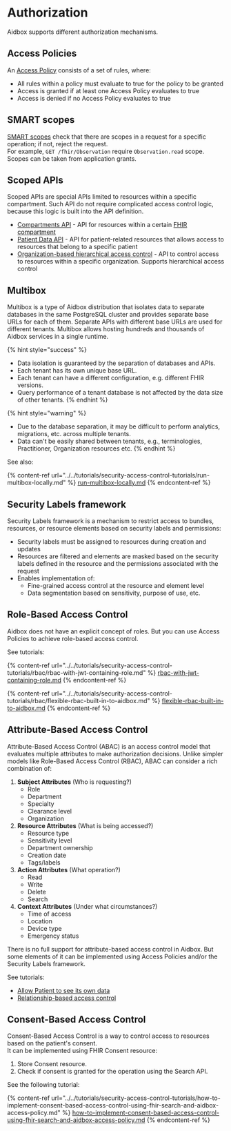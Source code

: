 # Authorization

Aidbox supports different authorization mechanisms.

## Access Policies

An [Access Policy](access-policies.md) consists of a set of rules, where:

* All rules within a policy must evaluate to true for the policy to be granted
* Access is granted if at least one Access Policy evaluates to true
* Access is denied if no Access Policy evaluates to true

## SMART scopes

[SMART scopes](smart-on-fhir/) check that there are scopes in a request for a specific operation; if not, reject the request.\
For example, `GET /fhir/Observation` require `Observation.read` scope. Scopes can be taken from application grants.

## Scoped APIs

Scoped APIs are special APIs limited to resources within a specific compartment. Such API do not require complicated access control logic, because this logic is built into the API definition.

* [Compartments API](scoped-api/compartments-api.md) - API for resources within a certain [FHIR compartment](https://www.hl7.org/fhir/compartmentdefinition.html)
* [Patient Data API](scoped-api/patient-data-access-api.md) - API for patient-related resources that allows access to resources that belong to a specific patient
* [Organization-based hierarchical access control](scoped-api/organization-based-hierarchical-access-control.md) - API to control access to resources within a specific organization. Supports hierarchical access control

## Multibox

Multibox is a type of Aidbox distribution that isolates data to separate databases in the same PostgreSQL cluster and provides separate base URLs for each of them. Separate APIs with different base URLs are used for different tenants. Multibox allows hosting hundreds and thousands of Aidbox services in a single runtime.

{% hint style="success" %}
* Data isolation is guaranteed by the separation of databases and APIs.
* Each tenant has its own unique base URL.
* Each tenant can have a different configuration, e.g. different FHIR versions.
* Query performance of a tenant database is not affected by the data size of other tenants.
{% endhint %}

{% hint style="warning" %}
* Due to the database separation, it may be difficult to perform analytics, migrations, etc. across multiple tenants.
* Data can't be easily shared between tenants, e.g., terminologies, Practitioner, Organization resources etc.
{% endhint %}

See also:

{% content-ref url="../../tutorials/security-access-control-tutorials/run-multibox-locally.md" %}
[run-multibox-locally.md](../../tutorials/security-access-control-tutorials/run-multibox-locally.md)
{% endcontent-ref %}

## Security Labels framework

Security Labels framework is a mechanism to restrict access to bundles, resources, or resource elements based on security labels and permissions:

* Security labels must be assigned to resources during creation and updates
* Resources are filtered and elements are masked based on the security labels defined in the resource and the permissions associated with the request
* Enables implementation of:
  * Fine-grained access control at the resource and element level
  * Data segmentation based on sensitivity, purpose of use, etc.

## Role-Based Access Control

Aidbox does not have an explicit concept of roles. But you can use Access Policies to achieve role-based access control.

See tutorials:

{% content-ref url="../../tutorials/security-access-control-tutorials/rbac/rbac-with-jwt-containing-role.md" %}
[rbac-with-jwt-containing-role.md](../../tutorials/security-access-control-tutorials/rbac/rbac-with-jwt-containing-role.md)
{% endcontent-ref %}

{% content-ref url="../../tutorials/security-access-control-tutorials/rbac/flexible-rbac-built-in-to-aidbox.md" %}
[flexible-rbac-built-in-to-aidbox.md](../../tutorials/security-access-control-tutorials/rbac/flexible-rbac-built-in-to-aidbox.md)
{% endcontent-ref %}

## Attribute-Based Access Control

Attribute-Based Access Control (ABAC) is an access control model that evaluates multiple attributes to make authorization decisions. Unlike simpler models like Role-Based Access Control (RBAC), ABAC can consider a rich combination of:

1. **Subject Attributes** (Who is requesting?)
   * Role
   * Department
   * Specialty
   * Clearance level
   * Organization
2. **Resource Attributes** (What is being accessed?)
   * Resource type
   * Sensitivity level
   * Department ownership
   * Creation date
   * Tags/labels
3. **Action Attributes** (What operation?)
   * Read
   * Write
   * Delete
   * Search
4. **Context Attributes** (Under what circumstances?)
   * Time of access
   * Location
   * Device type
   * Emergency status

There is no full support for attribute-based access control in Aidbox. But some elements of it can be implemented using Access Policies and/or the Security Labels framework.

See tutorials:

* [Allow Patient to see its own data](../../tutorials/security-access-control-tutorials/allow-patients-to-see-their-own-data.md)
* [Relationship-based access control](../../tutorials/security-access-control-tutorials/relationship-based-access-control.md)

## Consent-Based Access Control

Consent-Based Access Control is a way to control access to resources based on the patient's consent.\
It can be implemented using FHIR Consent resource:

1. Store Consent resource.
2. Check if consent is granted for the operation using the Search API.

See the following tutorial:

{% content-ref url="../../tutorials/security-access-control-tutorials/how-to-implement-consent-based-access-control-using-fhir-search-and-aidbox-access-policy.md" %}
[how-to-implement-consent-based-access-control-using-fhir-search-and-aidbox-access-policy.md](../../tutorials/security-access-control-tutorials/how-to-implement-consent-based-access-control-using-fhir-search-and-aidbox-access-policy.md)
{% endcontent-ref %}

